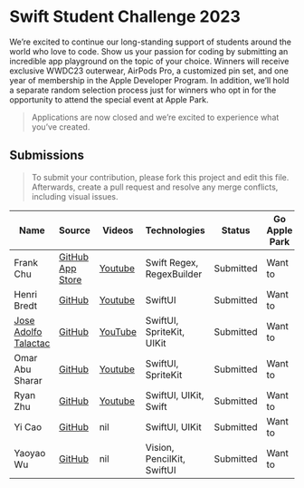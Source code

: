 # Swift Student Challenge 2023

We’re excited to continue our long-standing support of students around the world who love to code. Show us your passion for coding by submitting an incredible app playground on the topic of your choice. Winners will receive exclusive WWDC23 outerwear, AirPods Pro, a customized pin set, and one year of membership in the Apple Developer Program. In addition, we’ll hold a separate random selection process just for winners who opt in for the opportunity to attend the special event at Apple Park.

> Applications are now closed and we’re excited to
experience what you’ve created.

## Submissions

> To submit your contribution, please fork this project and edit this file. Afterwards, create a pull request and resolve any merge conflicts, including visual issues.

| Name | Source |    Videos    | Technologies | Status |  Go Apple Park |
|------|--------|--------------|--------------|--------|----------------|
| Frank Chu | [GitHub](https://github.com/yongfrank/regexgo) <br> [App Store](https://apps.apple.com/app/regex-go/id6447801504) | [Youtube](https://www.youtube.com/watch?v=nNWsuZMPHtk) | Swift Regex, RegexBuilder | Submitted | Want to |
| Henri Bredt | [GitHub](https://github.com/henribredt/E-Piano-WWDC23) | [Youtube](https://www.youtube.com/watch?v=0ZGPRZ1uUi0) | SwiftUI | Submitted | Want to |
| [Jose Adolfo Talactac](https://twitter.com/devjoseadolfo) | [GitHub](https://github.com/devjoseadolfo/LogicBoard) | [YouTube](https://youtu.be/Pg_R5nvF2Tw) | SwiftUI, SpriteKit, UIKit | Submitted | Want to |
| Omar Abu Sharar | [GitHub](https://github.com/omarabusharar/ssc-2023) | [Youtube](https://www.youtube.com/watch?v=aL7OD8BxTJ8) | SwiftUI, SpriteKit | Submitted | Want to |
| Ryan Zhu | [GitHub](https://github.com/underthestars-zhy/DullApp) | [Youtube](https://youtu.be/znMqh_vipY0) | SwiftUI, UIKit, Swift | Submitted | Want to |
| Yi Cao | [GitHub](https://github.com/xiaoyu2006/IFS) | nil | SwiftUI, UIKit | Submitted | Want to |
| Yaoyao Wu | [GitHub](https://github.com/wyy511511/ChineseCharacterLearning) | nil | Vision, PencilKit, SwiftUI | Submitted | Want to |
